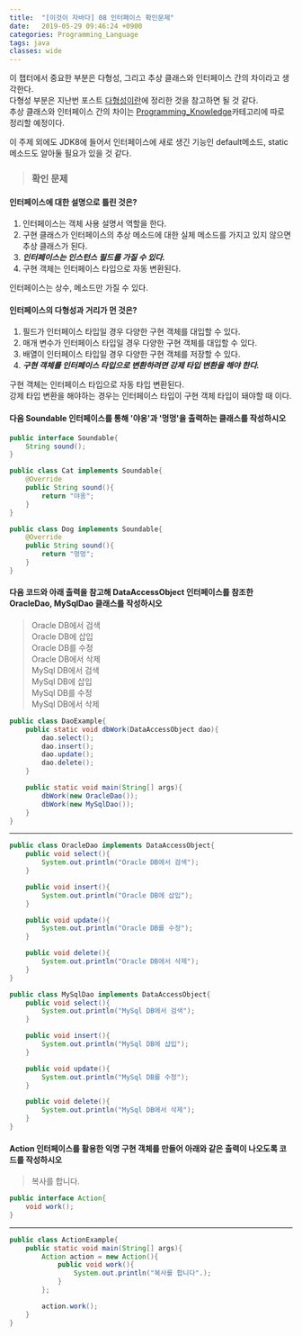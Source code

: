```yaml
---
title:  "[이것이 자바다] 08 인터페이스 확인문제"
date:   2019-05-29 09:46:24 +0900
categories: Programming_Language
tags: java
classes: wide
---
```


이 챕터에서 중요한 부분은 다형성, 그리고 추상 클래스와 인터페이스 간의 차이라고 생각한다.  
다형성 부분은 지난번 포스트 [다형성이란](https://2ssue.github.io/programming_knowledge/190502_PJI/)에 정리한 것을 참고하면 될 것 같다.  
추상 클래스와 인터페이스 간의 차이는 [Programming_Knowledge](https://2ssue.github.io/categories/#programming-knowledge)카테고리에 따로 정리할 예정이다.  
  
이 주제 외에도 JDK8에 들어서 인터페이스에 새로 생긴 기능인 default메소드, static메소드도 알아둘 필요가 있을 것 같다.  
  
> ### 확인 문제

#### 인터페이스에 대한 설명으로 틀린 것은?

1. 인터페이스는 객체 사용 설명서 역할을 한다.
2. 구현 클래스가 인터페이스의 추상 메소드에 대한 실체 메소드를 가지고 있지 않으면 추상 클래스가 된다. 
3. _**인터페이스는 인스턴스 필드를 가질 수 있다.**_ 
4. 구현 객체는 인터페이스 타입으로 자동 변환된다. 
  
인터페이스는 상수, 메소드만 가질 수 있다.  

#### 인터페이스의 다형성과 거리가 먼 것은?

1. 필드가 인터페이스 타입일 경우 다양한 구현 객체를 대입할 수 있다.
2. 매개 변수가 인터페이스 타입일 경우 다양한 구현 객체를 대입할 수 있다. 
3. 배열이 인터페이스 타입일 경우 다양한 구현 객체를 저장할 수 있다.
4. _**구현 객체를 인터페이스 타입으로 변환하려면 강제 타입 변환을 해야 한다.**_ 

구현 객체는 인터페이스 타입으로 자동 타입 변환된다.  
강제 타입 변환을 해야하는 경우는 인터페이스 타입이 구현 객체 타입이 돼야할 때 이다.  
  
#### 다음 Soundable 인터페이스를 통해 '야옹'과 '멍멍'을 출력하는 클래스를 작성하시오

```java
public interface Soundable{
	String sound();
}
```
  
```java
public class Cat implements Soundable{
	@Override
	public String sound(){
		return "야옹";
	}
}

public class Dog implements Soundable{
	@Override
	public String sound(){
		return "멍멍";
	}
}
```

#### 다음 코드와 아래 출력을 참고해 DataAccessObject 인터페이스를 참조한 OracleDao, MySqlDao 클래스를 작성하시오

> Oracle DB에서 검색  
> Oracle DB에 삽입  
> Oracle DB를 수정  
> Oracle DB에서 삭제  
> MySql DB에서 검색  
> MySql DB에 삽입  
> MySql DB를 수정  
> MySql DB에서 삭제  

```java
public class DaoExample{
	public static void dbWork(DataAccessObject dao){
		dao.select();
		dao.insert();
		dao.update();
		dao.delete();
	}

	public static void main(String[] args){
		dbWork(new OracleDao());
		dbWork(new MySqlDao());
	}
}
```

___

```java
public class OracleDao implements DataAccessObject{
	public void select(){
		System.out.println("Oracle DB에서 검색");
	}

	public void insert(){
		System.out.println("Oracle DB에 삽입");
	}

	public void update(){
		System.out.println("Oracle DB를 수정");
	}

	public void delete(){
		System.out.println("Oracle DB에서 삭제");
	}
}

public class MySqlDao implements DataAccessObject{
	public void select(){
		System.out.println("MySql DB에서 검색");
	}

	public void insert(){
		System.out.println("MySql DB에 삽입");
	}

	public void update(){
		System.out.println("MySql DB를 수정");
	}

	public void delete(){
		System.out.println("MySql DB에서 삭제");
	}
}
```

#### Action 인터페이스를 활용한 익명 구현 객체를 만들어 아래와 같은 출력이 나오도록 코드를 작성하시오

> 복사를 합니다.

```java
public interface Action{
	void work();
}
```

___

```java
public class ActionExample{
	public static void main(String[] args){
		Action action = new Action(){
			public void work(){
				System.out.println("복사를 합니다".);
			}
		};

		action.work();
	}
}
```